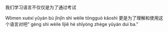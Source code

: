 我们学习语言不仅仅是为了通过考试

Wǒmen xuéxí yǔyán bù jǐnjǐn shì wèile tōngguò kǎoshì
更是为了理解和使用这个语言对吧"
gèng shì wèile lǐjiě hé shǐyòng zhège yǔyán duì ba."
